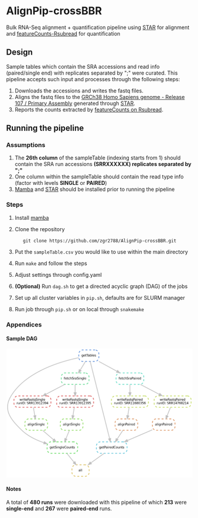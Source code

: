 # AlignPip-crossBBR
Bulk RNA-Seq alignment + quantification pipeline using [STAR](https://github.com/alexdobin/STAR) for alignment and [featureCounts-Rsubread](https://bioconductor.org/packages/release/bioc/html/Rsubread.html) for quantification

## Design
Sample tables which contain the SRA accessions and read info (paired/single end) with replicates separated by ";" were curated. This pipeline accepts such input and processes through the following steps:
	

 1. Downloads the accessions and writes the fastq files.
 2. Aligns the fastq files to the [GRCh38 Homo Sapiens genome - Release 107 / Primary Assembly](http://ftp.ensembl.org/pub/release-107/fasta/homo_sapiens/) generated through [STAR](https://github.com/alexdobin/STAR).
 3.  Reports the counts extracted by [featureCounts on Rsubread](https://bioconductor.org/packages/release/bioc/html/Rsubread.html).

## Running the pipeline
### Assumptions
1. The **26th column** of the sampleTable (indexing starts from 1) should contain the SRA run accessions **(SRRXXXXXX) replicates separated by ";"**
2. One column within the sampleTable should contain the read type info (factor with levels **SINGLE** or **PAIRED**)
3. [Mamba](https://github.com/mamba-org/mamba) and [STAR](https://github.com/alexdobin/STAR) should be installed prior to running the pipeline

 ### Steps
 1. Install [mamba](https://github.com/mamba-org/mamba)
 2.  Clone the repository
 
			git clone https://github.com/zgr2788/AlignPip-crossBBR.git
4. Put the `sampleTable.csv` you would like to use within the main directory
5. Run `make` and follow the steps
6. Adjust settings through config.yaml
7. **(Optional)** Run `dag.sh` to get a directed acyclic graph (DAG) of the jobs
8. Set up all cluster variables in `pip.sh`, defaults are for SLURM manager
9. Run job through `pip.sh` or on local through `snakemake` 

### Appendices
#### Sample DAG
<img src="https://github.com/zgr2788/AlignPip-crossBBR/blob/main/dag_complete.png"/> 

#### Notes 
A total of **480 runs** were downloaded with this pipeline of which **213** were **single-end** and **267** were **paired-end** runs.
